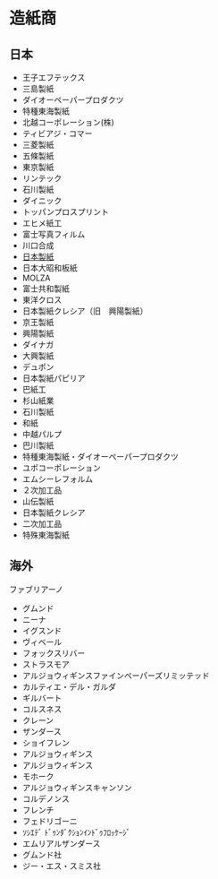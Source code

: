 # 造紙商

## 日本
- 王子エフテックス
- 三島製紙
- ダイオーペーパープロダクツ
- 特種東海製紙
- 北越コーポレーション(株)
- ティビアジ・コマー
- 三菱製紙
- 五條製紙
- 東京製紙
- リンテック
- 石川製紙　
- ダイニック
- トッパンプロスプリント
- エヒメ紙工
- 富士写真フィルム
- 川口合成
- [日本製紙](日本製紙.md)
- 日本大昭和板紙
- MOLZA
- 富士共和製紙
- 東洋クロス
- 日本製紙クレシア（旧　興陽製紙）
- 京王製紙
- 興陽製紙
- ダイナガ
- 大興製紙
- デュポン
- 日本製紙パピリア
- 巴紙工
- 杉山紙業
- 石川製紙
- 和紙
- 中越パルプ
- 巴川製紙
- 特種東海製紙・ダイオーペーパープロダクツ
- ユポコーポレーション
- エムシーレフォルム
- ２次加工品
- 山伝製紙
- 日本製紙クレシア
- 二次加工品
- 特殊東海製紙

## 海外
ファブリアーノ
- グムンド
- ニーナ
- イグスンド
- ヴィベール
- フォックスリバー
- ストラスモア
- アルジョウィギンスファインペーパーズリミッテッド
- カルティエ・デル・ガルダ
- ギルバート
- コルスネス
- クレーン
- ザンダース
- ショイフレン
- アルジョウィギンス　
- アルジョウィギンス
- モホーク
- アルジョウィギンスキャンソン
- コルデノンス
- フレンチ
- フェドリゴーニ
- ｿｼｴﾃﾞ ﾄﾞｩﾝﾀﾞｸｼｮﾝｲﾝﾄﾞｩﾌﾛｯｹｰｼﾞ
- エムリアルザンダース
- グムンド社
- ジー・エス・スミス社
